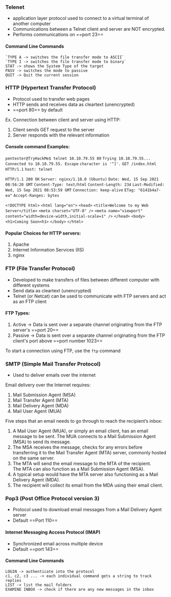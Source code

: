 
### Telenet 

- application layer protocol used to connect to a virtual terminal of another computer
- Communications between a Telnet client and server are NOT encrypted.
- Performs communications on ==port 23==

#### Command Line Commands

	`TYPE A -> switches the file transfer mode to ASCII` 
	`TYPE I -> switches the file transfer mode to binary`
	STAT -> shows the System Type of the target
	PASV -> switches the mode to passive
	QUIT -> Quit the current session
### HTTP (Hypertext Transfer Protocol)

- Protocol used to transfer web pages
- HTTP sends and receives data as cleartext (unencrypted)
- ==port 80==  by default

Ex. Connection between client and server using HTTP:
1) Client sends GET request to the server
2) Server responds with the relevant information

#### Console command Examples:
 
`pentester@TryHackMe$ telnet 10.10.79.55 80` 
`Trying 10.10.79.55...` 
`Connected to 10.10.79.55. Escape`
`character is '^]'.` 
`GET /index.html HTTP/1.1`
`host: telnet` 

`HTTP/1.1 200 OK`
`Server: nginx/1.18.0 (Ubuntu)`
`Date: Wed, 15 Sep 2021 08:56:20 GMT` 
`Content-Type: text/html` 
`Content-Length: 234` 
`Last-Modified: Wed, 15 Sep 2021 08:53:59 GMT` 
`Connection: keep-alive` 
`ETag: "6141b4a7-ea"` 
`Accept-Ranges: bytes` 

`<!DOCTYPE html>` 
`<html lang="en">` 
`<head>` 
	`<title>Welcome to my Web Server</title>` 
	`<meta charset="UTF-8" />` 
	`<meta name="viewport" content="width=device-width,initial-scale=1" />` 
`</head>` 
`<body>` 
	`<h1>Coming Soon<h1>` 
`</body>` 
`</html>`


#### Popular Choices for HTTP servers:
1) Apache
2) Internet Information Services (IIS)
3) nginx



### FTP (File Transfer Protocol)
- Developed to make transfers of files between different computer with different systems 
- Send data as cleartext (unencrypted)
- Telnet (or Netcat) can be used to communicate with FTP servers and act as an FTP client

#### FTP Types:
1) Active -> Data is sent over a separate channel originating from the FTP server's ==port 20==
2) Passive -> Data is sent over a separate channel originating from the FTP client's port above ==port number 1023==


 To start a connection using FTP, use the `ftp` command


### SMTP (Simple Mail Transfer Protocol)

- Used to deliver emails over the internet

Email delivery over the Internet requires:
1) Mail Submission Agent (MSA)
2) Mail Transfer Agent (MTA)
3) Mail Delivery Agent (MDA)
4) Mail User Agent (MUA)

Five steps that an email needs to go through to reach the recipient’s inbox:

1. A Mail User Agent (MUA), or simply an email client, has an email message to be sent. The MUA connects to a Mail Submission Agent (MSA) to send its message.
2. The MSA receives the message, checks for any errors before transferring it to the Mail Transfer Agent (MTA) server, commonly hosted on the same server.
3. The MTA will send the email message to the MTA of the recipient. The MTA can also function as a Mail Submission Agent (MSA).
4. A typical setup would have the MTA server also functioning as a Mail Delivery Agent (MDA).
5. The recipient will collect its email from the MDA using their email client.

### Pop3 (Post Office Protocol version 3)

- Protocol used to download email messages from a Mail Delivery Agent server
- Default ==Port 110==

#### Internet Messaging Access Protocol (IMAP)

- Synchronized email across multiple device 
- Default ==port 143==

#### Command Line Commands
	LOGIN -> authenticate into the protocol
	c1, c2, c3 ... -> each individual command gets a string to track replies
	LIST -> list the mail folders
	EXAMINE INBOX -> check if there are any new messages in the inbox

